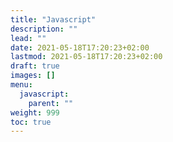 ```yaml
---
title: "Javascript"
description: ""
lead: ""
date: 2021-05-18T17:20:23+02:00
lastmod: 2021-05-18T17:20:23+02:00
draft: true
images: []
menu: 
  javascript:
    parent: ""
weight: 999
toc: true
---
```


